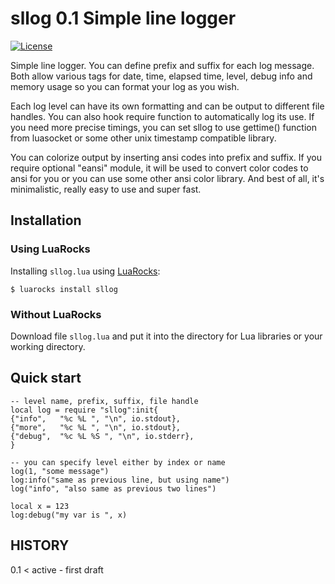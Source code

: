 # sllog 0.1 Simple line logger

[![License](https://img.shields.io/:license-mit-blue.svg)](https://mit-license.org)

Simple line logger. You can define prefix and suffix for each log message. Both
allow various tags for date, time, elapsed time, level, debug info and memory
usage so you can format your log as you wish.

Each log level can have its own formatting and can be output to different file
handles. You can also hook require function to automatically log its use. If
you need more precise timings, you can set sllog to use gettime() function from
luasocket or some other unix timestamp compatible library.

You can colorize output by inserting ansi codes into prefix and suffix. If you
require optional "eansi" module, it will be used to convert color codes to ansi
for you or you can use some other ansi color library. And best of all, it's
minimalistic, really easy to use and super fast.

## Installation

### Using LuaRocks

Installing `sllog.lua` using [LuaRocks](https://www.luarocks.org/):

`$ luarocks install sllog`

### Without LuaRocks

Download file `sllog.lua` and put it into the directory for Lua libraries or
your working directory.

## Quick start

```
-- level name, prefix, suffix, file handle
local log = require "sllog":init{
{"info",   "%c %L ", "\n", io.stdout},
{"more",   "%c %L ", "\n", io.stdout},
{"debug",  "%c %L %S ", "\n", io.stderr},
}

-- you can specify level either by index or name
log(1, "some message")
log:info("same as previous line, but using name")
log("info", "also same as previous two lines")

local x = 123
log:debug("my var is ", x)
```

## HISTORY

0.1 < active
    - first draft
